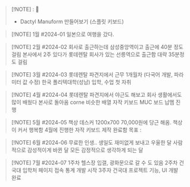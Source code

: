 
> [!NOTE] : 🥅
> - Dactyl Manuform 만들어보기 (스플릿 키보드)



> [!NOTE] 1월 #2024-01
> 일본으로 여행을 갔다.


> [!NOTE] 2월 #2024-02
> 회사로 출근하는데 삼성중앙역이고 출근에 40분 정도 걸림
> 본사에서 2주 있다가 롯데렌탈 회사가 있는 선릉역으로 출근함 
> 대략 35분정도 걸림


> [!NOTE] 3월 #2024-03
> 롯데렌탈 파견지에서 근무 1개월차 (다국어 개발, 파라미터 값 수정)
> 한국 폴리텍대학(성남) 입학, 수업 
> 첫 자취 


> [!NOTE] 4월 #2024-04
> 롯데렌탈 파견지에서 야근도 해보고 회사 생활에서도 많이 배웠다 
> 본사로 돌아옴
> corne 비슷한 배열 자작 키보드 MUC 보드 납뗌 진행
>



> [!NOTE] 5월 #2024-05
> 책상 데스커 1200x700 70,000원에 당근 해옴. 책상이 커서 행복함
> 4월에 진행한 자작 키보드 제작 완료함
> 목표 : 



> [!NOTE] 6월 #2024-06
> 무료한 인생.. 생일도 재미없게 보내고 우울한 달 사람적으로 감성적이게 바뀐 달
> 모든 감정적으로 생각하게 되는 달



> [!NOTE] 7월 #2024-07
> 1주차 헬스장 입갤, 광화문으로 갈 수 도 있음
> 2주차 건국대 입학처 페이지 접속 통계 개발 시작
> 3주자 건국대 프로젝트 기능, UI 개발 완료
